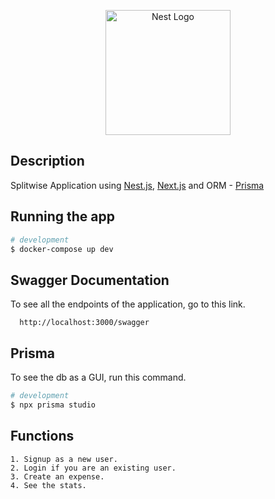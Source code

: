 <p align="center">
  <a href="http://nestjs.com/" target="blank"><img src="https://nestjs.com/img/logo-small.svg" width="200" alt="Nest Logo" /></a>
</p>

## Description

Splitwise Application using [Nest.js](https://github.com/nestjs/nest), [Next.js](https://github.com/vercel/next.js/) and ORM - [Prisma](https://github.com/prisma/prisma)

## Running the app

```bash
# development
$ docker-compose up dev
```

## Swagger Documentation

To see all the endpoints of the application, go to this link.
```http
  http://localhost:3000/swagger
```

## Prisma

To see the db as a GUI, run this command.

```bash
# development
$ npx prisma studio
```

## Functions

  ```
  1. Signup as a new user.
  2. Login if you are an existing user.
  3. Create an expense.
  4. See the stats.
  ```